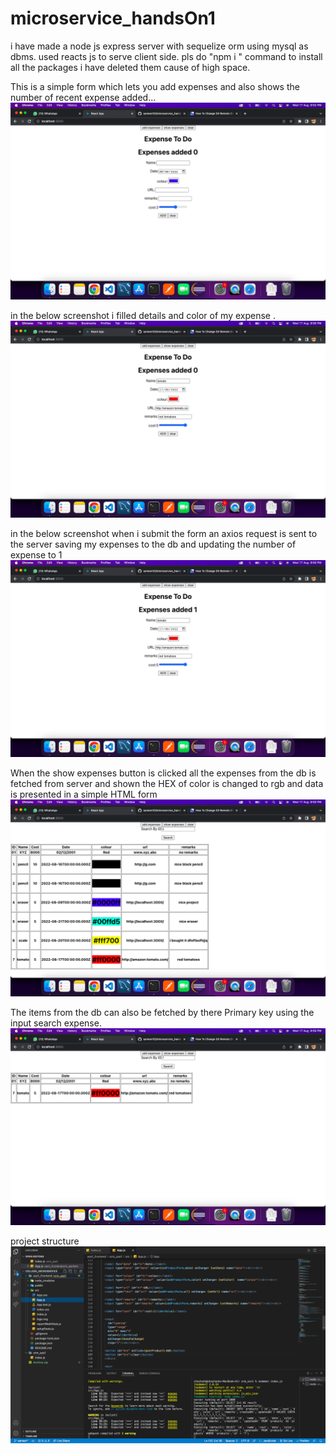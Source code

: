 # microservice_handsOn1

i have made a node js express server with sequelize orm using mysql as dbms.
used reacts js to serve client side. pls do "npm i " command to install all the packages i have deleted them cause of high space.

This is a simple form which lets you add expenses and also shows the number of recent expense added...
![alt text](https://github.com/sameerXD/microservice_handsOn1/blob/main/Screenshot%202022-08-17%20at%208.55.47%20PM.png)

in the below screenshot i filled details and color of my expense .
![alt text](https://github.com/sameerXD/microservice_handsOn1/blob/main/Screenshot%202022-08-17%20at%208.56.28%20PM.png)

in the below screenshot when i submit the form an axios request is sent to the server saving my expenses to the db and updating the number of expense to 1
![alt text](https://github.com/sameerXD/microservice_handsOn1/blob/main/Screenshot%202022-08-17%20at%208.56.34%20PM.png)

When the show expenses button is clicked all the expenses from the db is fetched from server and shown the HEX of color is changed to rgb and data
is presented in a simple HTML form
![alt text](https://github.com/sameerXD/microservice_handsOn1/blob/main/Screenshot%202022-08-17%20at%208.56.43%20PM.png)

The items from the db can also be fetched by there Primary key using the input search expense.
![alt text](https://github.com/sameerXD/microservice_handsOn1/blob/main/Screenshot%202022-08-17%20at%208.56.58%20PM.png)

project structure
![alt text](https://github.com/sameerXD/microservice_handsOn1/blob/main/Screenshot%202022-08-17%20at%209.10.44%20PM.png)
